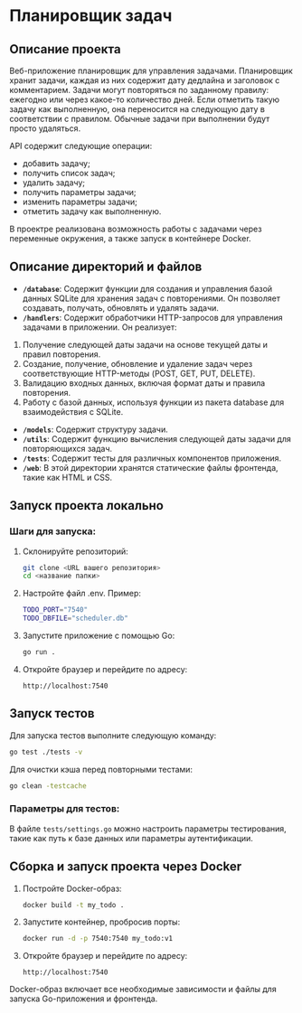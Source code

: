 # Планировщик задач

## Описание проекта

Веб-приложение планировщик для управления задачами. Планировщик хранит задачи, каждая из них содержит дату дедлайна и заголовок с комментарием. Задачи могут повторяться по заданному правилу: ежегодно или через какое-то количество дней. Если отметить такую задачу как выполненную, она переносится на следующую дату в соответствии с правилом. Обычные задачи при выполнении будут просто удаляться.

API содержит следующие операции:
-   добавить задачу;
-   получить список задач;
-   удалить задачу;
-   получить параметры задачи;
-   изменить параметры задачи;
-   отметить задачу как выполненную.

В проектре реализована возможность работы с задачами через переменные окружения, а также запуск в контейнере Docker.

## Описание директорий и файлов

-   **`/database`**: Содержит функции для создания и управления базой данных SQLite для хранения задач с повторениями. Он позволяет создавать, получать, обновлять и удалять задачи.
-   **`/handlers`**: Содержит обработчики HTTP-запросов для управления задачами в приложении. Он реализует:
1. Получение следующей даты задачи на основе текущей даты и правил повторения.
2. Создание, получение, обновление и удаление задач через соответствующие HTTP-методы (POST, GET, PUT, DELETE).
3. Валидацию входных данных, включая формат даты и правила повторения.
4. Работу с базой данных, используя функции из пакета database для взаимодействия с SQLite.
-   **`/models`**: Содержит структуру задачи.
-   **`/utils`**: Содержит функцию вычисления следующей даты задачи для повторяющихся задач.
-   **`/tests`**: Содержит тесты для различных компонентов приложения.
-   **`/web`**: В этой директории хранятся статические файлы фронтенда, такие как HTML и CSS.

## Запуск проекта локально

### Шаги для запуска:

1. Склонируйте репозиторий:

    ```bash
    git clone <URL вашего репозитория>
    cd <название папки>
    ```
2. Настройте файл .env. Пример:

    ```bash
    TODO_PORT="7540"
    TODO_DBFILE="scheduler.db"
    ```
3. Запустите приложение с помощью Go:

    ```bash
    go run .
    ```

4. Откройте браузер и перейдите по адресу:
    ```
    http://localhost:7540
    ```


## Запуск тестов

Для запуска тестов выполните следующую команду:

```bash
go test ./tests -v
```

Для очистки кэша перед повторными тестами:

```bash
go clean -testcache
```
### Параметры для тестов:

В файле `tests/settings.go` можно настроить параметры тестирования, такие как путь к базе данных или параметры аутентификации.

## Сборка и запуск проекта через Docker

1. Постройте Docker-образ:

    ```bash
    docker build -t my_todo .
    ```

2. Запустите контейнер, пробросив порты:

    ```bash
    docker run -d -p 7540:7540 my_todo:v1
    ```

3. Откройте браузер и перейдите по адресу:
    ```
    http://localhost:7540
    ```

Docker-образ включает все необходимые зависимости и файлы для запуска Go-приложения и фронтенда.

